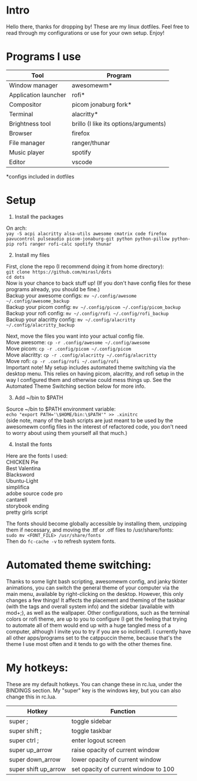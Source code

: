 # Intro    
  
Hello there, thanks for dropping by! These are my linux dotfiles. Feel free to read through my configurations or use for your own setup. Enjoy!  
  
# Programs I use  
  
| Tool                  | Program                               |  
|-----------------------|---------------------------------------|  
| Window manager        | awesomewm*                            |  
| Application launcher  | rofi*                                 |  
| Compositor            | picom jonaburg fork*                  |  
| Terminal              | alacritty*                            |  
| Brightness tool       | brillo (I like its options/arguments) |  
| Browser               | firefox                               |  
| File manager          | ranger/thunar                         |  
| Music player          | spotify                               |  
| Editor                | vscode                                |  
*configs included in dotfiles  
  
# Setup  
  
1. Install the packages  
  
On arch:  
`yay -S acpi alacritty alsa-utils awesome cmatrix code firefox pavucontrol pulseaudio picom-jonaburg-git python python-pillow python-pip rofi ranger rofi-calc spotify thunar`  
  
2. Install my files  
  
First, clone the repo (I recommend doing it from home directory):  
`git clone https://github.com/mirasl/dots`  
`cd dots`  
Now is your chance to back stuff up! (If you don't have config files for these programs already, you should be fine.)  
Backup your awesome configs: `mv ~/.config/awesome ~/.config/awesome_backup`  
Backup your picom config: `mv ~/.config/picom ~/.config/picom_backup`  
Backup your rofi config: `mv ~/.config/rofi ~/.config/rofi_backup`  
Backup your alacritty config: `mv ~/.config/alacritty ~/.config/alacritty_backup`  
  
Next, move the files you want into your actual config file.   
Move awesome: `cp -r .config/awesome ~/.config/awesome`  
Move picom: `cp -r .config/picom ~/.config/picom`  
Move alacritty: `cp -r .config/alacritty ~/.config/alacritty`  
Move rofi: `cp -r .config/rofi ~/.config/rofi`  
Important note! My setup includes automated theme switching via the desktop menu. This relies on having picom, alacritty, and rofi setup in the way I configured them and otherwise could mess things up. See the Automated Theme Switching section below for more info.  
  
3. Add ~/bin to $PATH  
  
Source ~/bin to $PATH environment variable:  
`echo "export PATH='\$HOME/bin:\$PATH'" >> .xinitrc`  
(side note, many of the bash scripts are just meant to be used by the awesomewm config files in the interest of refactored code, you don't need to worry about using them yourself all that much.)  
  
4. Install the fonts  
  
Here are the fonts I used:  
CHICKEN Pie  
Best Valentina  
Blacksword  
Ubuntu-Light  
simplifica  
adobe source code pro  
cantarell  
storybook ending  
pretty girls script  
  
The fonts should become globally accessible by installing them, unzipping them if necessary, and moving the .ttf or .otf files to /usr/share/fonts:  
`sudo mv <FONT_FILE> /usr/share/fonts`  
Then do `fc-cache -v` to refresh system fonts.  
  
# Automated theme switching:  
Thanks to some light bash scripting, awesomewm config, and janky tkinter animations, you can switch the general theme of your computer via the main menu, available by right-clicking on the desktop. However, this only changes a few things! It affects the placement and theming of the taskbar (with the tags and overall system info) and the sidebar (available with mod+;), as well as the wallpaper. Other configurations, such as the terminal colors or rofi theme, are up to you to configure (I get the feeling that trying to automate all of them would end up with a huge tangled mess of a computer, although I invite you to try if you are so inclined!). I currently have all other apps/programs set to the catppuccin theme, because that's the theme I use most often and it tends to go with the other themes fine.  
  
# My hotkeys:  
  
These are my default hotkeys. You can change these in rc.lua, under the BINDINGS section. My "super" key is the windows key, but you can also change this in rc.lua.  
  
| Hotkey                | Function                              |
|-----------------------|---------------------------------------|
| super ;               | toggle sidebar                        |  
| super shift ;         | toggle taskbar                        |  
| super ctrl ;          | enter logout screen                   |  
| super up_arrow        | raise opacity of current window       |  
| super down_arrow      | lower opacity of current window       |  
| super shift up_arrow  | set opacity of current window to 100  |  
